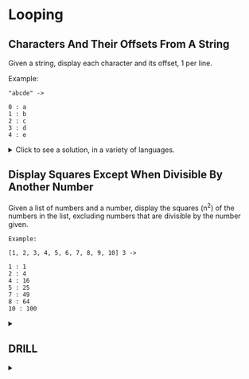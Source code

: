 # Looping

## Characters And Their Offsets From A String

Given a string, display each character and its offset, 1 per line.

Example:
```text
"abcde" ->

0 : a
1 : b
2 : c
3 : d
4 : e
```

<details>
<summary>Click to see a solution, in a variety of languages.</summary>

<br/>Racket (Scheme):<br/>

<pre><code>Welcome to Racket v8.6 [cs].
&gt; (define s "abcde")
&gt; (for ([c s] [i (in-naturals)]) (printf "~a : ~a\n" i c))
0 : a
1 : b
2 : c
3 : d
4 : e
</code></pre>

Elixir:<br/>

<pre><code>iex&gt; s = "abcde"
iex&gt; s |&gt;
...&gt;   String.graphemes() |&gt;
...&gt;   Enum.with_index() |&gt;
...&gt;   Enum.map(fn {c, i} -> "#{i} : #{c}" end) |&gt;
...&gt;   Enum.join("\n") |&gt;
...&gt;   IO.puts()
0 : a
1 : b
2 : c
3 : d
4 : e
:ok
</code></pre>

Python:<br/>

<pre><code>&gt;&gt;&gt; s = "abcde"
&gt;&gt;&gt; i = 0
&gt;&gt;&gt; for c in s:
...   print(f"{i} : {c}")
...   i += 1
...
0 : a
1 : b
2 : c
3 : d
4 : e
</code></pre>

</details>


## Display Squares Except When Divisible By Another Number

Given a list of numbers and a number, display the squares (n<sup>2</sup>) of the numbers in the list, excluding
numbers that are divisible by the number given.

```text
Example:

[1, 2, 3, 4, 5, 6, 7, 8, 9, 10] 3 ->

1 : 1
2 : 4
4 : 16
5 : 25
7 : 49
8 : 64
10 : 100
```

<details>
<summary></summary>

</details>






## DRILL

<details>
<summary></summary>

</details>
